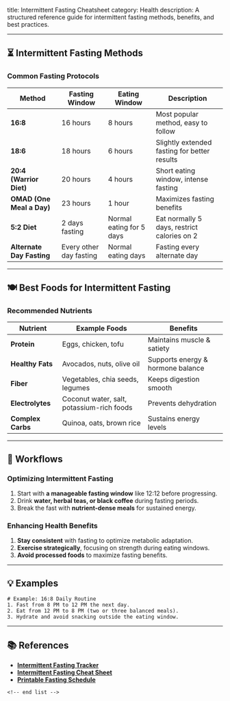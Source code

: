 title: Intermittent Fasting Cheatsheet
category: Health
description: A structured reference guide for intermittent fasting methods, benefits, and best practices.

---

## ⏳ **Intermittent Fasting Methods**

### **Common Fasting Protocols**

| Method                          | Fasting Window          | Eating Window            | Description                                  |
| ------------------------------- | ----------------------- | ------------------------ | -------------------------------------------- |
| **16:8**                  | 16 hours                | 8 hours                  | Most popular method, easy to follow          |
| **18:6**                  | 18 hours                | 6 hours                  | Slightly extended fasting for better results |
| **20:4 (Warrior Diet)**   | 20 hours                | 4 hours                  | Short eating window, intense fasting         |
| **OMAD (One Meal a Day)** | 23 hours                | 1 hour                   | Maximizes fasting benefits                   |
| **5:2 Diet**              | 2 days fasting          | Normal eating for 5 days | Eat normally 5 days, restrict calories on 2  |
| **Alternate Day Fasting** | Every other day fasting | Normal eating days       | Fasting every alternate day                  |

---

## 🍽 **Best Foods for Intermittent Fasting**

### **Recommended Nutrients**

| Nutrient                | Example Foods                             | Benefits                          |
| ----------------------- | ----------------------------------------- | --------------------------------- |
| **Protein**       | Eggs, chicken, tofu                       | Maintains muscle & satiety        |
| **Healthy Fats**  | Avocados, nuts, olive oil                 | Supports energy & hormone balance |
| **Fiber**         | Vegetables, chia seeds, legumes           | Keeps digestion smooth            |
| **Electrolytes**  | Coconut water, salt, potassium-rich foods | Prevents dehydration              |
| **Complex Carbs** | Quinoa, oats, brown rice                  | Sustains energy levels            |

---

## 🔄 **Workflows**

### **Optimizing Intermittent Fasting**

1. Start with **a manageable fasting window** like 12:12 before progressing.
2. Drink **water, herbal teas, or black coffee** during fasting periods.
3. Break the fast with **nutrient-dense meals** for sustained energy.

### **Enhancing Health Benefits**

1. **Stay consistent** with fasting to optimize metabolic adaptation.
2. **Exercise strategically**, focusing on strength during eating windows.
3. **Avoid processed foods** to maximize fasting benefits.

---

## 💡 **Examples**

```plaintext
# Example: 16:8 Daily Routine
1. Fast from 8 PM to 12 PM the next day.  
2. Eat from 12 PM to 8 PM (two or three balanced meals).  
3. Hydrate and avoid snacking outside the eating window.  
```

---

## 📚 **References**

- **[Intermittent Fasting Tracker](https://www.mapleplanners.com/download/intermittent-fasting-tracker)**
- **[Intermittent Fasting Cheat Sheet](https://bachperformance.com/wp-content/uploads/2023/11/THE-INTERMITTENT-FASTING-CHEATSHEET.pdf)**
- **[Printable Fasting Schedule](https://www.carepatron.com/templates/intermittent-fasting)**

```
<!-- end list -->
```